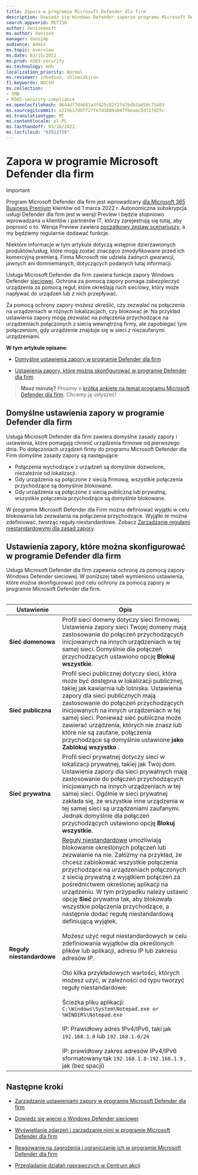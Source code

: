 ```yaml
---
title: Zapora w programie Microsoft Defender dla firm
description: Dowiedz się Windows Defender zaporze programu Microsoft Defender dla firm, w tym o ustawieniach konfiguracji
search.appverid: MET150
author: denisebmsft
ms.author: deniseb
manager: dansimp
audience: Admin
ms.topic: overview
ms.date: 03/15/2022
ms.prod: m365-security
ms.technology: mdb
localization_priority: Normal
ms.reviewer: inbadian, shlomiakirav
f1.keywords: NOCSH
ms.collection:
- SMB
- M365-security-compliance
ms.openlocfilehash: 9644df7d4681a3f425c82f2f47bdb2ad50c75483
ms.sourcegitcommit: a216617d6ff27fe7d3089a047fbeaac5d72fd25c
ms.translationtype: MT
ms.contentlocale: pl-PL
ms.lasthandoff: 03/16/2022
ms.locfileid: "63512758"
---
```

# <a name="firewall-in-microsoft-defender-for-business"></a>Zapora w programie Microsoft Defender dla firm

> [!IMPORTANT]
> Program Microsoft Defender dla firm jest wprowadzany [dla Microsoft 365 Business Premium](../../business-premium/index.md) klientów od 1 marca 2022 r. Autonomiczna subskrypcja usługi Defender dla firm jest w wersji Preview i będzie stopniowo wprowadzana u klientów i partnerów IT, [](https://aka.ms/mdb-preview) którzy zarejestrują się tutaj, aby poprosić o to. Wersja Preview zawiera [początkowy zestaw scenariuszy](mdb-tutorials.md#try-these-preview-scenarios), a my będziemy regularnie dodawać funkcje.
> 
> Niektóre informacje w tym artykule dotyczą wstępnie dzierżawionych produktów/usług, które mogą zostać znacząco zmodyfikowane przed ich komercyjną premierą. Firma Microsoft nie udziela żadnych gwarancji, jawnych ani domniemanych, dotyczących podanych tutaj informacji. 

Usługa Microsoft Defender dla firm zawiera funkcje zapory Windows Defender [sieciowej](/windows/security/threat-protection/windows-firewall/windows-firewall-with-advanced-security). Ochrona za pomocą zapory pomaga zabezpieczyć urządzenia za pomocą reguł, które określają ruch sieciowy, który może napływać do urządzeń lub z nich przepływać. 

Za pomocą ochrony zapory możesz określić, czy zezwalać na połączenia na urządzeniach w różnych lokalizacjach, czy blokować je. Na przykład ustawienia zapory mogą zezwalać na połączenia przychodzące na urządzeniach połączonych z siecią wewnętrzną firmy, ale zapobiegać tym połączeniom, gdy urządzenie znajduje się w sieci z niezaufanymi urządzeniami.

**W tym artykule opisano**:

- [Domyślne ustawienia zapory w programie Defender dla firm](#default-firewall-settings-in-defender-for-business)

- [Ustawienia zapory, które można skonfigurować w programie Defender dla firm](#firewall-settings-you-can-configure-in-defender-for-business)

>
> **Masz minutę?**
> Prosimy o <a href="https://microsoft.qualtrics.com/jfe/form/SV_0JPjTPHGEWTQr4y" target="_blank">krótką ankietę na temat programu Microsoft Defender dla firm</a>. Chcemy ją usłyszeć!
>

## <a name="default-firewall-settings-in-defender-for-business"></a>Domyślne ustawienia zapory w programie Defender dla firm

Usługa Microsoft Defender dla firm zawiera domyślne zasady zapory i ustawienia, które pomagają chronić urządzenia firmowe od pierwszego dnia. Po dołączonach urządzeń firmy do programu Microsoft Defender dla Firm domyślne zasady zapory są następujące:

- Połączenia wychodzące z urządzeń są domyślnie dozwolone, niezależnie od lokalizacji.
- Gdy urządzenia są połączone z siecią firmową, wszystkie połączenia przychodzące są domyślnie blokowane.
- Gdy urządzenia są połączone z siecią publiczną lub prywatną, wszystkie połączenia przychodzące są domyślnie blokowane.

W programie Microsoft Defender dla Firm można definiować wyjątki w celu blokowania lub zezwalania na połączenia przychodzące. Wyjątki te można zdefiniować, tworząc reguły niestandardowe. Zobacz [Zarządzanie regułami niestandardowymi dla zasad zapory](mdb-custom-rules-firewall.md).

## <a name="firewall-settings-you-can-configure-in-defender-for-business"></a>Ustawienia zapory, które można skonfigurować w programie Defender dla firm

Usługa Microsoft Defender dla firm zapewnia ochronę za pomocą zapory Windows Defender sieciowej. W poniższej tabeli wymieniono ustawienia, które można skonfigurować pod celu ochrony za pomocą zapory w programie Microsoft Defender dla firm. <br/><br/>

| Ustawienie | Opis |
|--|--|
| **Sieć domenowa** | Profil sieci domeny dotyczy sieci firmowej. Ustawienia zapory sieci Twojej domeny mają zastosowanie do połączeń przychodzących inicjowanych na innych urządzeniach w tej samej sieci. Domyślnie dla połączeń przychodzących ustawiono opcję **Blokuj wszystkie**.  |
| **Sieć publiczna** | Profil sieci publicznej dotyczy sieci, która może być dostępna w lokalizacji publicznej, takiej jak kawiarnia lub lotniska. Ustawienia zapory dla sieci publicznych mają zastosowanie do połączeń przychodzących inicjowanych na innych urządzeniach w tej samej sieci. Ponieważ sieć publiczna może zawierać urządzenia, których nie znasz lub które nie są zaufane, połączenia przychodzące są domyślnie ustawione **jako Zablokuj wszystko** .  |
| **Sieć prywatna** | Profil sieci prywatnej dotyczy sieci w lokalizacji prywatnej, takiej jak Twój dom. Ustawienia zapory dla sieci prywatnych mają zastosowanie do połączeń przychodzących inicjowanych na innych urządzeniach w tej samej sieci. Ogólnie w sieci prywatnej zakłada się, że wszystkie inne urządzenia w tej samej sieci są urządzeniami zaufanymi. Jednak domyślnie dla połączeń przychodzących ustawiono opcję **Blokuj wszystkie**. |
| **Reguły niestandardowe** | [Reguły niestandardowe](mdb-custom-rules-firewall.md) umożliwiają blokowanie określonych połączeń lub zezwalanie na nie. Załóżmy na przykład, że chcesz zablokować wszystkie połączenia przychodzące na urządzeniach połączonych z siecią prywatną z wyjątkiem połączeń za pośrednictwem określonej aplikacji na urządzeniu. W tym przypadku należy ustawić opcję **Sieć** prywatna tak, aby blokowała wszystkie połączenia przychodzące, a następnie dodać regułę niestandardową definiującą wyjątek. <br/><br/>Możesz użyć reguł niestandardowych w celu zdefiniowania wyjątków dla określonych plików lub aplikacji, adresu IP lub zakresu adresów IP. <br/><br/>Oto kilka przykładowych wartości, których możesz użyć, w zależności od typu tworzyć reguły niestandardowe: <br/><br/>Ścieżka pliku aplikacji: `C:\Windows\System\Notepad.exe or %WINDIR%\Notepad.exe` <br/><br/>IP: Prawidłowy adres IPv4/IPv6, taki jak `192.168.1.0` lub `192.168.1.0/24` <br/><br/>IP: prawidłowy zakres adresów IPv4/IPv6 sformatowany tak `192.168.1.0-192.168.1.9` , jak (bez spacji) |

## <a name="next-steps"></a>Następne kroki

- [Zarządzanie ustawieniami zapory w programie Microsoft Defender dla firm](mdb-custom-rules-firewall.md)

- [Dowiedz się więcej o Windows Defender sieciowej](/windows/security/threat-protection/windows-firewall/windows-firewall-with-advanced-security)

- [Wyświetlanie zdarzeń i zarządzanie nimi w programie Microsoft Defender dla firm](mdb-view-manage-incidents.md)

- [Reagowanie na zagrożenia i ograniczanie ich w programie Microsoft Defender dla firm](mdb-respond-mitigate-threats.md)

- [Przeglądanie działań naprawczych w Centrum akcji](mdb-review-remediation-actions.md)